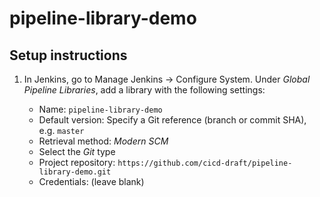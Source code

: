 # pipeline-library-demo


## Setup instructions

1. In Jenkins, go to Manage Jenkins &rarr; Configure System. Under _Global Pipeline Libraries_, add a library with the following settings:

    - Name: `pipeline-library-demo`
    - Default version: Specify a Git reference (branch or commit SHA), e.g. `master`
    - Retrieval method: _Modern SCM_
    - Select the _Git_ type
    - Project repository: `https://github.com/cicd-draft/pipeline-library-demo.git`
    - Credentials: (leave blank)